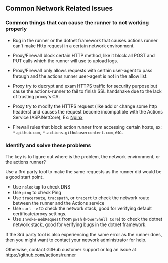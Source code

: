 ## Common Network Related Issues

### Common things that can cause the runner to not working properly

- Bug in the runner or the dotnet framework that causes actions runner can't make Http request in a certain network environment.

- Proxy/Firewall block certain HTTP method, like it block all POST and PUT calls which the runner will use to upload logs.

- Proxy/Firewall only allows requests with certain user-agent to pass through and the actions runner user-agent is not in the allow list.

- Proxy try to decrypt and exam HTTPS traffic for security purpose but cause the actions-runner to fail to finish SSL handshake due to the lack of trusting proxy's CA.

- Proxy try to modify the HTTPS request (like add or change some http headers) and causes the request become incompatible with the Actions Service (ASP.NetCore), Ex: [Nginx](https://github.com/dotnet/aspnetcore/issues/17081)

- Firewall rules that block action runner from accessing certain hosts, ex: `*.github.com`, `*.actions.githubusercontent.com`, etc.


### Identify and solve these problems

The key is to figure out where is the problem, the network environment, or the actions runner?

Use a 3rd party tool to make the same requests as the runner did would be a good start point.

- Use `nslookup` to check DNS
- Use `ping` to check Ping
- Use `traceroute`, `tracepath`, or `tracert` to check the network route between the runner and the Actions service 
- Use `curl -v` to check the network stack, good for verifying default certificate/proxy settings.
- Use `Invoke-WebRequest` from `pwsh` (`PowerShell Core`) to check the dotnet network stack, good for verifying bugs in the dotnet framework.

If the 3rd party tool is also experiencing the same error as the runner does, then you might want to contact your network administrator for help.

Otherwise, contact GitHub customer support or log an issue at https://github.com/actions/runner